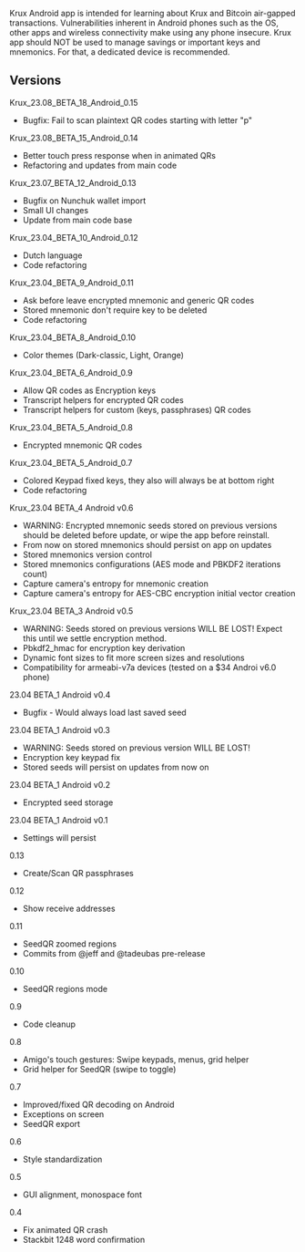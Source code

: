 Krux Android app is intended for learning about Krux and Bitcoin air-gapped transactions.
Vulnerabilities inherent in Android phones such as the OS, other apps and wireless connectivity make using any phone insecure. Krux app should NOT be used to manage savings or important keys and mnemonics. For that, a dedicated device is recommended.

## Versions
Krux_23.08_BETA_18_Android_0.15
- Bugfix: Fail to scan plaintext QR codes starting with letter "p"

Krux_23.08_BETA_15_Android_0.14
- Better touch press response when in animated QRs
- Refactoring and updates from main code

Krux_23.07_BETA_12_Android_0.13
- Bugfix on Nunchuk wallet import
- Small UI changes
- Update from main code base

Krux_23.04_BETA_10_Android_0.12
- Dutch language
- Code refactoring

Krux_23.04_BETA_9_Android_0.11
- Ask before leave encrypted mnemonic and generic QR codes
- Stored mnemonic don't require key to be deleted
- Code refactoring

Krux_23.04_BETA_8_Android_0.10
- Color themes (Dark-classic, Light, Orange)

Krux_23.04_BETA_6_Android_0.9
-  Allow QR codes as Encryption keys
- Transcript helpers for encrypted QR codes
- Transcript helpers for custom (keys, passphrases)  QR codes

Krux_23.04_BETA_5_Android_0.8
- Encrypted mnemonic QR codes

Krux_23.04_BETA_5_Android_0.7
- Colored Keypad fixed keys, they also will always be at bottom right
- Code refactoring

Krux_23.04 BETA_4 Android v0.6
- WARNING: Encrypted mnemonic seeds stored on previous versions should be deleted before update, or wipe the app before reinstall.
- From now on stored mnemonics should persist on app on updates
- Stored mnemonics version control
- Stored mnemonics configurations (AES mode and PBKDF2 iterations count)
- Capture camera's entropy for mnemonic creation
- Capture camera's entropy for AES-CBC encryption initial vector creation

Krux_23.04 BETA_3 Android v0.5
- WARNING: Seeds stored on previous versions WILL BE LOST! Expect this until we settle encryption method.
- Pbkdf2_hmac for encryption key derivation
- Dynamic font sizes to fit more screen sizes and resolutions
- Compatibility for armeabi-v7a devices (tested on a $34 Androi v6.0 phone)

23.04 BETA_1 Android v0.4
- Bugfix - Would always load last saved seed

23.04 BETA_1 Android v0.3
- WARNING: Seeds stored on previous version WILL BE LOST!
- Encryption key keypad fix
- Stored seeds will persist on updates from now on

23.04 BETA_1 Android v0.2
- Encrypted seed storage

23.04 BETA_1 Android v0.1
- Settings will persist

0.13
- Create/Scan QR passphrases

0.12
- Show receive addresses 

0.11
- SeedQR zoomed regions
- Commits from @jeff and @tadeubas pre-release

0.10
- SeedQR regions mode

0.9
- Code cleanup

0.8
- Amigo's touch gestures: Swipe keypads, menus, grid helper
- Grid helper for SeedQR (swipe to toggle)

0.7
- Improved/fixed QR decoding on Android
- Exceptions on screen
- SeedQR export

0.6
- Style standardization

0.5
- GUI alignment, monospace font

0.4 
- Fix animated QR crash
- Stackbit 1248 word confirmation

